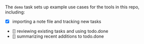The `demo` task sets up example use cases for the tools in this repo, including:
- [x] importing a note file and tracking new tasks
- [] reviewing existing tasks and using todo.done 
- [] summarizing recent additions to todo.done